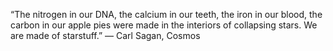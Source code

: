 ---
---

“The nitrogen in our DNA, the calcium in our teeth, the iron in our blood, the carbon in our apple pies were made in the interiors of collapsing stars. We are made of starstuff.”
― Carl Sagan, Cosmos